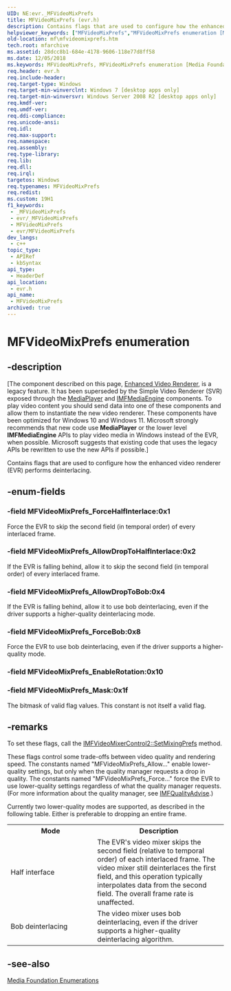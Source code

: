 ```yaml
---
UID: NE:evr._MFVideoMixPrefs
title: MFVideoMixPrefs (evr.h)
description: Contains flags that are used to configure how the enhanced video renderer (EVR) performs deinterlacing.
helpviewer_keywords: ["MFVideoMixPrefs","MFVideoMixPrefs enumeration [Media Foundation]","MFVideoMixPrefs_AllowDropToBob","MFVideoMixPrefs_AllowDropToHalfInterlace","MFVideoMixPrefs_ForceBob","MFVideoMixPrefs_ForceHalfInterlace","MFVideoMixPrefs_Mask","evr/MFVideoMixPrefs","evr/MFVideoMixPrefs_AllowDropToBob","evr/MFVideoMixPrefs_AllowDropToHalfInterlace","evr/MFVideoMixPrefs_ForceBob","evr/MFVideoMixPrefs_ForceHalfInterlace","evr/MFVideoMixPrefs_Mask","mf.mfvideomixprefs"]
old-location: mf\mfvideomixprefs.htm
tech.root: mfarchive
ms.assetid: 28dcc8b1-684e-4178-9606-118e77d8ff58
ms.date: 12/05/2018
ms.keywords: MFVideoMixPrefs, MFVideoMixPrefs enumeration [Media Foundation], MFVideoMixPrefs_AllowDropToBob, MFVideoMixPrefs_AllowDropToHalfInterlace, MFVideoMixPrefs_ForceBob, MFVideoMixPrefs_ForceHalfInterlace, MFVideoMixPrefs_Mask, evr/MFVideoMixPrefs, evr/MFVideoMixPrefs_AllowDropToBob, evr/MFVideoMixPrefs_AllowDropToHalfInterlace, evr/MFVideoMixPrefs_ForceBob, evr/MFVideoMixPrefs_ForceHalfInterlace, evr/MFVideoMixPrefs_Mask, mf.mfvideomixprefs
req.header: evr.h
req.include-header: 
req.target-type: Windows
req.target-min-winverclnt: Windows 7 [desktop apps only]
req.target-min-winversvr: Windows Server 2008 R2 [desktop apps only]
req.kmdf-ver: 
req.umdf-ver: 
req.ddi-compliance: 
req.unicode-ansi: 
req.idl: 
req.max-support: 
req.namespace: 
req.assembly: 
req.type-library: 
req.lib: 
req.dll: 
req.irql: 
targetos: Windows
req.typenames: MFVideoMixPrefs
req.redist: 
ms.custom: 19H1
f1_keywords:
 - _MFVideoMixPrefs
 - evr/_MFVideoMixPrefs
 - MFVideoMixPrefs
 - evr/MFVideoMixPrefs
dev_langs:
 - c++
topic_type:
 - APIRef
 - kbSyntax
api_type:
 - HeaderDef
api_location:
 - evr.h
api_name:
 - MFVideoMixPrefs
archived: true
---
```


# MFVideoMixPrefs enumeration


## -description

[The component described on this page, [Enhanced Video Renderer](/windows/win32/medfound/enhanced-video-renderer), is a legacy feature. It has been superseded by the Simple Video Renderer (SVR) exposed through the [MediaPlayer](/uwp/api/windows.media.playback.mediaplayer) and [IMFMediaEngine](/windows/win32/api/mfmediaengine/nn-mfmediaengine-imfmediaengine) components. To play video content you should send data into one of these components and allow them to instantiate the new video renderer.  These components have been optimized for Windows 10 and Windows 11. Microsoft strongly recommends that new code use **MediaPlayer** or the lower level **IMFMediaEngine** APIs to play video media in Windows instead of the EVR, when possible. Microsoft suggests that existing code that uses the legacy APIs be rewritten to use the new APIs if possible.]

Contains flags that are used to configure how the enhanced video renderer (EVR) performs  deinterlacing.

## -enum-fields

### -field MFVideoMixPrefs_ForceHalfInterlace:0x1

Force the EVR  to skip the second field (in temporal order) of every interlaced frame.

### -field MFVideoMixPrefs_AllowDropToHalfInterlace:0x2

If the EVR is falling behind, allow it to skip the second field (in temporal order) of every interlaced frame.

### -field MFVideoMixPrefs_AllowDropToBob:0x4

If the EVR is falling behind, allow it to use bob deinterlacing, even if the driver supports a higher-quality deinterlacing mode.

### -field MFVideoMixPrefs_ForceBob:0x8

Force the EVR to use bob deinterlacing, even if the driver supports a higher-quality mode.

### -field MFVideoMixPrefs_EnableRotation:0x10

### -field MFVideoMixPrefs_Mask:0x1f

The bitmask of valid flag values. This constant is not itself a valid flag.

## -remarks

To set these flags, call the <a href="/windows/desktop/api/evr/nf-evr-imfvideomixercontrol2-setmixingprefs">IMFVideoMixerControl2::SetMixingPrefs</a> method.

These flags control some trade-offs between video quality and rendering speed. The constants named "MFVideoMixPrefs_Allow..." enable lower-quality settings, but only when the quality manager requests a drop in quality.  The constants named "MFVideoMixPrefs_Force..." force the EVR to use lower-quality settings regardless of  what the quality manager requests. (For more information about the quality manager, see <a href="/windows/desktop/api/mfidl/nn-mfidl-imfqualityadvise">IMFQualityAdvise</a>.)

Currently two lower-quality modes are supported, as described in the following table. Either is preferable to dropping an entire frame.



<table>
<tr>
<th>Mode</th>
<th>Description</th>
</tr>
<tr>
<td width="40%">
<a id="Half_interface"></a><a id="half_interface"></a><a id="HALF_INTERFACE"></a>Half interface

</td>
<td width="60%">
The EVR's video mixer skips the second field (relative to temporal order) of each interlaced frame. The video mixer still deinterlaces the first field, and this operation typically interpolates data from the second field. The overall frame rate is unaffected.

</td>
</tr>
<tr>
<td width="40%">
<a id="Bob_deinterlacing"></a><a id="bob_deinterlacing"></a><a id="BOB_DEINTERLACING"></a>Bob deinterlacing

</td>
<td width="60%">
The video mixer uses bob deinterlacing, even if the driver supports  a higher-quality deinterlacing algorithm.

</td>
</tr>
</table>

## -see-also

<a href="/windows/desktop/medfound/media-foundation-enumerations">Media Foundation Enumerations</a>
